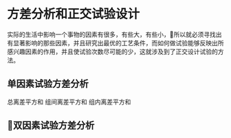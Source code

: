 # 方差分析和正交试验设计
实际的生活中影响一个事物的因素有很多，有些大，有些小，所以就必须寻找出有显著影响的那些因素，并且研究出最优的工艺条件，而如何做试验能够反映出所感兴趣因素的作用，并且使试验次数尽可能的少，这就涉及到了正交设计试验的方法。

## 单因素试验方差分析

总离差平方和
组间离差平方和
组内离差平方和


## 双因素试验方差分析
